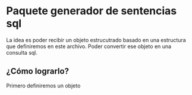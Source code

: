 # Paquete generador de sentencias sql

La idea es poder recibir un objeto estrucutrado basado en una estructura que definiremos en este archivo.
Poder convertir ese objeto en una consulta sql.

## ¿Cómo lograrlo?

Primero definiremos un objeto 
